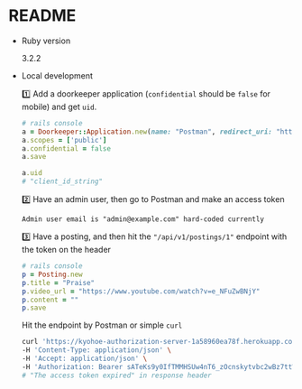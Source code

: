 # README

* Ruby version

  3.2.2

* Local development

  1️⃣ Add a doorkeeper application (`confidential` should be `false` for mobile) and get `uid`.

  ```rb
  # rails console
  a = Doorkeeper::Application.new(name: "Postman", redirect_uri: "https://oauth.pstmn.io/v1/callback")
  a.scopes = ['public']
  a.confidential = false
  a.save

  a.uid
  # "client_id_string"
  ```

  2️⃣ Have an admin user, then go to Postman and make an access token

  ```
  Admin user email is "admin@example.com" hard-coded currently
  ```
  
  3️⃣ Have a posting, and then hit the `"/api/v1/postings/1"` endpoint with the token on the header

  ```rb
  # rails console
  p = Posting.new
  p.title = "Praise"
  p.video_url = "https://www.youtube.com/watch?v=e_NFuZwBNjY"
  p.content = ""
  p.save
  ```

  Hit the endpoint by Postman or simple `curl`
  ```sh
  curl 'https://kyohoe-authorization-server-1a58960ea78f.herokuapp.com/api/v1/postings/1' \
  -H 'Content-Type: application/json' \
  -H 'Accept: application/json' \
  -H 'Authorization: Bearer sATeKs9y0IfTMMHSUw4nT6_zOcnskytvbc2wBz7ttWQ' -i
  # "The access token expired" in response header
  ```
